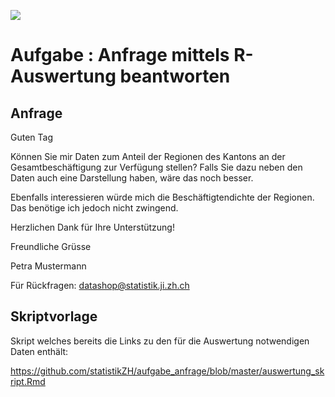 ![](https://opendata.swiss/content/uploads/2016/02/kt_zh.png)

# Aufgabe : Anfrage mittels R-Auswertung beantworten

## Anfrage

Guten Tag 

Können Sie mir Daten zum Anteil der Regionen des Kantons an der Gesamtbeschäftigung zur Verfügung stellen? Falls Sie dazu neben den Daten auch eine Darstellung haben, wäre das noch besser.

Ebenfalls interessieren würde mich die Beschäftigtendichte der Regionen. Das benötige ich jedoch nicht zwingend.

Herzlichen Dank für Ihre Unterstützung! 
  
Freundliche Grüsse 

Petra Mustermann

Für Rückfragen: datashop@statistik.ji.zh.ch

## Skriptvorlage

Skript welches bereits die Links zu den für die Auswertung notwendigen Daten enthält:

https://github.com/statistikZH/aufgabe_anfrage/blob/master/auswertung_skript.Rmd

